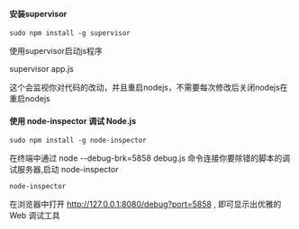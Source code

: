 #### 安装supervisor

`sudo npm install -g supervisor`

使用supervisor启动js程序

supervisor app.js

这个会监视你对代码的改动，并且重启nodejs，不需要每次修改后关闭nodejs在重启nodejs

#### 使用 node-inspector 调试 Node.js

`sudo npm install -g node-inspector`

在终端中通过 node --debug-brk=5858 debug.js 命令连接你要除错的脚本的调试服务器,启动 node-inspector

`node-inspector`

在浏览器中打开 http://127.0.0.1:8080/debug?port=5858 , 即可显示出优雅的 Web 调试工具